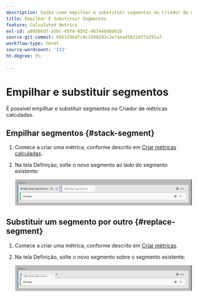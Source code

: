 ```yaml
---
description: Saiba como empilhar e substituir segmentos no Criador de métricas calculadas.
title: Empilhar E Substituir Segmentos
feature: Calculated Metrics
exl-id: a89d66df-a5bc-45fd-8592-967446d8d63b
source-git-commit: 665319bdfc4c1599292c2e7aea45622d77a291a7
workflow-type: tm+mt
source-wordcount: '112'
ht-degree: 5%

---
```


# Empilhar e substituir segmentos

É possível empilhar e substituir segmentos no Criador de métricas calculadas.

## Empilhar segmentos {#stack-segment}

1. Comece a criar uma métrica, conforme descrito em [Criar métricas calculadas](cm-build-metrics.md).

1. Na tela Definição, solte o novo segmento ao lado do segmento existente:

   ![Tela de definição mostrando a métrica Visitantes dos EUA colocada ao lado dos Visitantes Internacionais existentes.](assets/segment-stack.png)

## Substituir um segmento por outro {#replace-segment}

1. Comece a criar uma métrica, conforme descrito em [Criar métricas](cm-build-metrics.md).

1. Na tela Definição, solte o novo segmento sobre o segmento existente:

   ![Tela de definição mostrando os Visitantes dos EUA incluídos na métrica Visitantes Internacionais.](assets/segment-replace.png)
